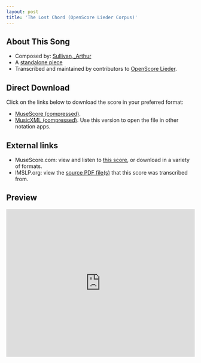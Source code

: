 ```yaml
---
layout: post
title: 'The Lost Chord (OpenScore Lieder Corpus)'
---
```


## About This Song

- Composed by: [Sullivan,_Arthur](https://fourscoreandmore.org/openscore/lieder/Sullivan,_Arthur)
- A [standalone piece](https://fourscoreandmore.org/openscore/lieder/Sullivan,_Arthur/_)
- Transcribed and maintained by contributors to [OpenScore Lieder].

[OpenScore Lieder]: https://musescore.com/openscore-lieder-corpus

## Direct Download

Click on the links below to download the score in your preferred format:
- [MuseScore (compressed)](https://github.com/openscore/lieder/blob/main/scores/Sullivan,_Arthur/_/The_Lost_Chord/lc6205441.mscz?raw=true).
- [MusicXML (compressed)](https://github.com/openscore/lieder/blob/main/scores/Sullivan,_Arthur/_/The_Lost_Chord/lc6205441.mxl?raw=true). Use this version to open the file in other notation apps.

## External links

- MuseScore.com: view and listen to [this score][MuseScore], or download in a variety of formats.
- IMSLP.org: view the [source PDF file(s)][IMSLP] that this score was transcribed from.

[MuseScore]: https://musescore.com/score/6205441
[IMSLP]: https://imslp.org/wiki/Special:ReverseLookup/75214

## Preview

<iframe width="100%" height="394" src="https://musescore.com/openscore-lieder-corpus/scores/6205441/embed" frameborder="0" allowfullscreen allow="autoplay; fullscreen"></iframe>
